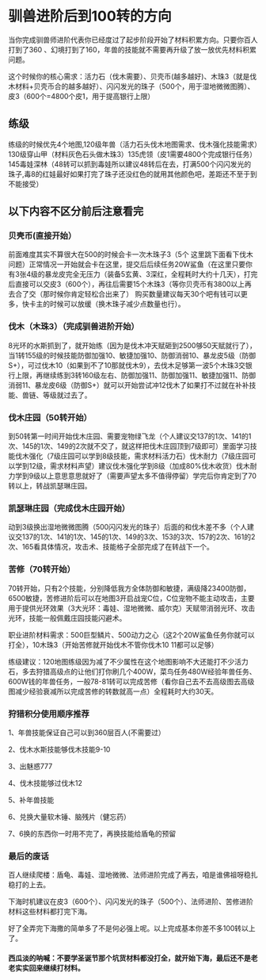 # 驯兽进阶后到100转的方向

当你完成驯兽师进阶代表你已经度过了起步阶段开始了材料积累方向。只要你百人打到了360 、幻境打到了160，年兽的技能就不需要再升级了放一放优先材料积累问题。

这个时候你的核心需求：活力石（伐木需要）、贝壳币\(越多越好\)、木珠3（就是伐木材料\+贝壳币合的越多越好）、闪闪发光的珠子（500个，用于湿地微微图腾）、皮3（600个=4800个皮1，用于提高银行上限）   

## 练级

练级的时候优先4个地图,120级年兽（活力石头伐木地图需求、伐木强化技能需求）130级穿山甲（材料灰色石头做木珠3）135虎领（皮1需要4800个完成银行任务）145毒娃深林（48转可以抓到毒娃所以建议48转后在去，打满500个闪闪发光的珠子,毒8的红娃最好如果打完了珠子还没红色的就用其他颜色吧，差距还不至于到不能接受）

## 以下内容不区分前后注意看完

### 贝壳币\(直接开始）

前面难度其实不算很大在500的时候会卡一次木珠子3（5个 这里跳下面看下伐木问题）正常情况一开始就会卡在这里，提交后后续任务20W鲨鱼（在这里只要你有3张4级的暴龙皮完全无压力（装备5玄黄、3深红，全程耗时大约十几天），打完后直接可以交皮3（600个），再往后需要15个木珠3（等你贝壳币有3800以上再去合了交（那时候你肯定轻松合出来了） 购买数量建议每天30个吧有钱可以更多，快卡主的时候可以放缓（换木珠子减少点数量也行）。

### 伐木（木珠3）（完成驯兽进阶开始）

8光环的水斯抓到了，就开始练（因为是伐木冲天赋砸到2500够50天赋就行了），当1转155级的时候技能防御加强10、敏捷加强10、防御消弱10、暴龙皮5级（防御S\+），可过伐木10（如果到不了10那就伐木9），去伐木足够第一波5个木珠3交银行上限，再继续练到3转160级左右、防御加强11、防御加强11、敏捷加强11、防御消弱11、暴龙皮6级（防御S\+）就可以开始尝试冲12伐木了如果打不过就在补补技能、兽链、等级就过去了。

### 伐木庄园（50转开始）

到50转第一时间开始伐木庄园、需要宠物绿飞龙（个人建议交137的1次、141的1次、145的1次、149的2次就不交了，就这样把伐木庄园顶到7级即可）里面学习技能伐木强化（7级庄园可以学到8级技能，需求材料活力石）伐木耐力（7级庄园可以学到12级，需求材料声望）建议伐木强化学到8级（加成80%伐木收货）伐木耐力学到9级以上意思意思就好了（需要声望太多不值得停留）学完后你肯定到了70转以上，转战凯瑟琳庄园。

### 凯瑟琳庄园（完成伐木庄园开始）

动到3级换出湿地微微图腾（500闪闪发光的珠子）后面的和伐木差不多（个人建议交137的1次、141的1次、145的1次、149的3次、153的3次、157的2次、161的2次、165看具体情况，攻击术、技能格子全部完成了在转战下一个。

### 苦修（70转开始）

70转开始，只有2个技能，分别降低我方全体防御和敏捷，满级降23400防御，6500敏捷，苦修进阶后可以在地图3开启战宠C位，C位宠物不能主动攻击，主要用于提供光环效果（3大光环：毒娃、湿地微微、威尔克）天赋带消弱光环、攻击光环，技能一般佩戴庄园技能闪避术。

职业进阶材料需求：500巨型鳞片、500动力之心（这2个20W鲨鱼任务你就可以打全），10木珠3（开始苦修就开始伐木不管你伐木10 11都可以足够）

练级建议：120地图练级因为减了不少属性在这个地图影响不大还能打不少活力石，多去狩猎高级点的让他们打你刷几个400W，菜鸟任务480W经验年兽任务、600W钱的年兽任务，一般78\-81转可以完成苦修（看你自己去不去高级图去高级图减少经验衰减所以完成苦修的转数就高一点）全程耗时大约30天。

### 狩猎积分使用顺序推荐

1、年兽技能保证自己可以到360层百人\(不需要过）

2、伐木水斯技能够伐木技能9\-10

3、出魅惑777

4、伐木技能够过伐木12

5、补年兽技能

6、兑换大量软木锤、脑残片（健忘药）

7、6换的东西你一时用不完了，再换技能给盾龟的预留

### 最后的废话

百人继续爬楼：盾龟、毒娃、湿地微微、法师进阶完成了再去，咱是谁佛祖呀稳扎稳打的上去。

下海时机建议在皮3（600个）、闪闪发光的珠子（500个）、法师进阶、苦修进阶材料这些材料都打完下海。

好了全弄完下海撒的简单多了不是何必强上呢。以上完成基本你差不多100转以上了。

#### 西瓜淡的呐喊：不要学圣诞节那个坑货材料都没打全，就开始下海，最后还不是老老实实回来继续打材料。

